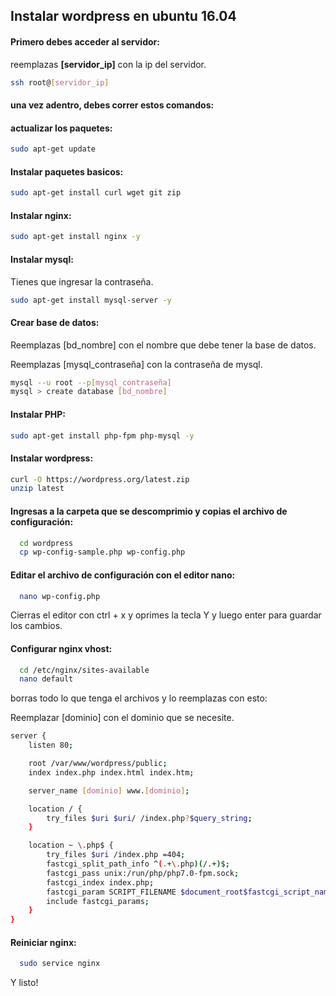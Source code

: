 ## Instalar wordpress en ubuntu 16.04

#### Primero debes acceder al servidor:

reemplazas **[servidor_ip]** con la ip del servidor.

```bash
ssh root@[servidor_ip]
```

#### una vez adentro, debes correr estos comandos:

#### actualizar los paquetes:

```bash
sudo apt-get update
```

#### Instalar paquetes basicos:

```bash
sudo apt-get install curl wget git zip
```

#### Instalar nginx:

```bash
sudo apt-get install nginx -y
```

#### Instalar mysql:
Tienes que ingresar la contraseña.

```bash
sudo apt-get install mysql-server -y
```

#### Crear base de datos:

Reemplazas [bd_nombre] con el nombre que debe tener la base de datos.

Reemplazas [mysql_contraseña] con la contraseña de mysql.
```bash
mysql --u root --p[mysql_contraseña]
mysql > create database [bd_nombre]
```

#### Instalar PHP:

```bash
sudo apt-get install php-fpm php-mysql -y
```

#### Instalar wordpress:

```bash
curl -O https://wordpress.org/latest.zip
unzip latest
```

#### Ingresas a la carpeta que se descomprimio y copias el archivo de configuración:
```bash
  cd wordpress
  cp wp-config-sample.php wp-config.php
```

#### Editar el archivo de configuración con el editor nano:
```bash
  nano wp-config.php
```

Cierras el editor con ctrl + x y oprimes la tecla Y y luego enter para guardar los cambios.

#### Configurar nginx vhost:

```bash
  cd /etc/nginx/sites-available
  nano default
```

borras todo lo que tenga el archivos y lo reemplazas con esto:

Reemplazar [dominio] con el dominio que se necesite.

```bash
server {
    listen 80;

    root /var/www/wordpress/public;
    index index.php index.html index.htm;

    server_name [dominio] www.[dominio];

    location / {
        try_files $uri $uri/ /index.php?$query_string;
    }

    location ~ \.php$ {
        try_files $uri /index.php =404;
        fastcgi_split_path_info ^(.+\.php)(/.+)$;
        fastcgi_pass unix:/run/php/php7.0-fpm.sock;
        fastcgi_index index.php;
        fastcgi_param SCRIPT_FILENAME $document_root$fastcgi_script_name;
        include fastcgi_params;
    }
}

```

#### Reiniciar nginx:

```bash
  sudo service nginx
```

Y listo!
